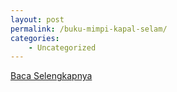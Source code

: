 ```yaml
---
layout: post
permalink: /buku-mimpi-kapal-selam/
categories:
    - Uncategorized
---
```


[Baca Selengkapnya](/10)